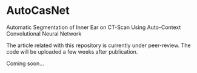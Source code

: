 # AutoCasNet
Automatic Segmentation of Inner Ear on CT-Scan Using Auto-Context Convolutional Neural Network

The article related with this repository is currently under peer-review. The code will be uploaded a few weeks after publication.

Coming soon...
